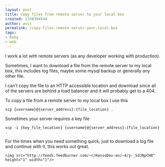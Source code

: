 ```yaml
---
layout: post
title: Copy files from remote server to your local box
created: 1338394544
author: avit
permalink: /copy-files-remote-server-your-local-box
tags:
- Ruby
- web
---
```

<p>I work a lot with remote servers (as any developer working with production).</p>

<p>Sometimes, I want to download a file from the remote server to my local box, this includes log files, maybe some mysql backup or generally any other file.</p>

<p>I can’t copy the file to an HTTP accessible location and download since all of the servers are behind a load balancer and it will probably get to a 404.</p>

<p>To copy a file from a remote server to my local box I use this</p>

<p><div class='highlight'><pre><code class='bash'>scp <span class='o'>{</span>username<span class='o'>}</span>@<span class='o'>{</span>server_address<span class='o'>}</span>:<span class='o'>{</span>file_location<span class='o'>}</span> .
</code></pre>
</div></p>

<p>Sometimes your server requires a key file</p>

<p><div class='highlight'><pre><code class='bash'>scp -i <span class='o'>{</span>key_file_location<span class='o'>}</span> <span class='o'>{</span>username<span class='o'>}</span>@<span class='o'>{</span>server_address<span class='o'>}</span>:<span class='o'>{</span>file_location<span class='o'>}</span> .
</code></pre>
</div></p>

<p>For the times when you need something quick, just to download a log file and continue with it, this works out great.</p>
      
    <img src="http://feeds.feedburner.com/~r/KensoDev-en/~4/y-_SdJNpCH8" height="1" width="1"/>
